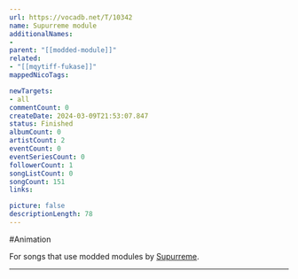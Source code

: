 ```yaml
---
url: https://vocadb.net/T/10342
name: Supurreme module
additionalNames: 
- 
parent: "[[modded-module]]"
related:
- "[[mqytiff-fukase]]"
mappedNicoTags:

newTargets:
- all
commentCount: 0
createDate: 2024-03-09T21:53:07.847
status: Finished
albumCount: 0
artistCount: 2
eventCount: 0
eventSeriesCount: 0
followerCount: 1
songListCount: 0
songCount: 151
links: 

picture: false
descriptionLength: 78
---
```


#Animation

For songs that use modded modules by [Supurreme](https://vocadb.net/Ar/85617).

---

